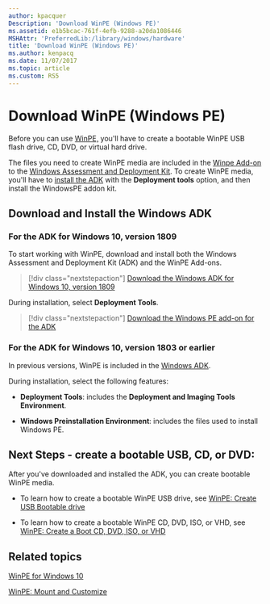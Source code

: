 ```yaml
---
author: kpacquer
Description: 'Download WinPE (Windows PE)'
ms.assetid: e1b5bcac-761f-4efb-9288-a20da1086446
MSHAttr: 'PreferredLib:/library/windows/hardware'
title: 'Download WinPE (Windows PE)'
ms.author: kenpacq
ms.date: 11/07/2017
ms.topic: article
ms.custom: RS5
---
```


# Download WinPE (Windows PE)


Before you can use [WinPE,](winpe-intro.md) you'll have to create a bootable WinPE USB flash drive, CD, DVD, or virtual hard drive.

The files you need to create WinPE media are included in the [Winpe Add-on](https://go.microsoft.com/fwlink/?linkid=2022233) to the [Windows Assessment and Deployment Kit](http://go.microsoft.com/fwlink/?LinkId=526803). To create WinPE media, you'll have to [install the ADK](https://docs.microsoft.com/en-us/windows-hardware/get-started/adk-install) with the **Deployment tools** option, and then install the WindowsPE addon kit.

## Download and Install the Windows ADK

### For the ADK for Windows 10, version 1809

To start working with WinPE, download and install both the Windows Assessment and Deployment Kit (ADK) and the WinPE Add-ons.

> [!div class="nextstepaction"]
> [Download the Windows ADK for Windows 10, version 1809](https://go.microsoft.com/fwlink/?linkid=2026036)

 During installation, select **Deployment Tools**.

> [!div class="nextstepaction"]
> [Download the Windows PE add-on for the ADK](https://go.microsoft.com/fwlink/?linkid=2022233)

### For the ADK for Windows 10, version 1803 or earlier

In previous versions, WinPE is included in the [Windows ADK](http://go.microsoft.com/fwlink/?LinkId=526803). 

During installation, select the following features:

-   **Deployment Tools**: includes the **Deployment and Imaging Tools Environment**.

-   **Windows Preinstallation Environment**: includes the files used to install Windows PE.

## Next Steps - create a bootable USB, CD, or DVD:

After you've downloaded and installed the ADK, you can create bootable WinPE media.

- To learn how to create a bootable WinPE USB drive, see [WinPE: Create USB Bootable drive](winpe-create-usb-bootable-drive.md) 

- To learn how to create a bootable WinPE CD, DVD, ISO, or VHD, see [WinPE: Create a Boot CD, DVD, ISO, or VHD](winpe-create-a-boot-cd-dvd-iso-or-vhd.md)

## <span id="related_topics"></span>Related topics


[WinPE for Windows 10](winpe-intro.md)

[WinPE: Mount and Customize](winpe-mount-and-customize.md)
